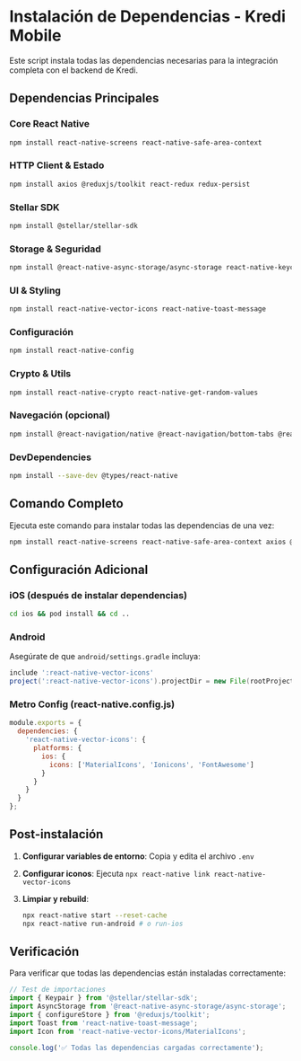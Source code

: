 # Instalación de Dependencias - Kredi Mobile

Este script instala todas las dependencias necesarias para la integración completa con el backend de Kredi.

## Dependencias Principales

### Core React Native

```bash
npm install react-native-screens react-native-safe-area-context
```

### HTTP Client & Estado

```bash
npm install axios @reduxjs/toolkit react-redux redux-persist
```

### Stellar SDK

```bash
npm install @stellar/stellar-sdk
```

### Storage & Seguridad

```bash
npm install @react-native-async-storage/async-storage react-native-keychain
```

### UI & Styling

```bash
npm install react-native-vector-icons react-native-toast-message
```

### Configuración

```bash
npm install react-native-config
```

### Crypto & Utils

```bash
npm install react-native-crypto react-native-get-random-values
```

### Navegación (opcional)

```bash
npm install @react-navigation/native @react-navigation/bottom-tabs @react-navigation/stack
```

### DevDependencies

```bash
npm install --save-dev @types/react-native
```

## Comando Completo

Ejecuta este comando para instalar todas las dependencias de una vez:

```bash
npm install react-native-screens react-native-safe-area-context axios @reduxjs/toolkit react-redux redux-persist @stellar/stellar-sdk @react-native-async-storage/async-storage react-native-keychain react-native-vector-icons react-native-toast-message react-native-config react-native-crypto react-native-get-random-values @react-navigation/native @react-navigation/bottom-tabs @react-navigation/stack --save-dev @types/react-native
```

## Configuración Adicional

### iOS (después de instalar dependencias)

```bash
cd ios && pod install && cd ..
```

### Android

Asegúrate de que `android/settings.gradle` incluya:

```gradle
include ':react-native-vector-icons'
project(':react-native-vector-icons').projectDir = new File(rootProject.projectDir, '../node_modules/react-native-vector-icons/android')
```

### Metro Config (react-native.config.js)

```javascript
module.exports = {
  dependencies: {
    'react-native-vector-icons': {
      platforms: {
        ios: {
          icons: ['MaterialIcons', 'Ionicons', 'FontAwesome']
        }
      }
    }
  }
};
```

## Post-instalación

1. **Configurar variables de entorno**: Copia y edita el archivo `.env`
2. **Configurar iconos**: Ejecuta `npx react-native link react-native-vector-icons`
3. **Limpiar y rebuild**:

   ```bash
   npx react-native start --reset-cache
   npx react-native run-android # o run-ios
   ```

## Verificación

Para verificar que todas las dependencias están instaladas correctamente:

```javascript
// Test de importaciones
import { Keypair } from '@stellar/stellar-sdk';
import AsyncStorage from '@react-native-async-storage/async-storage';
import { configureStore } from '@reduxjs/toolkit';
import Toast from 'react-native-toast-message';
import Icon from 'react-native-vector-icons/MaterialIcons';

console.log('✅ Todas las dependencias cargadas correctamente');
```
